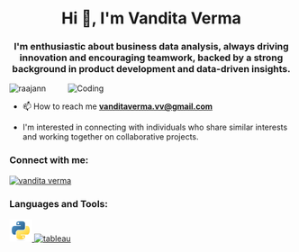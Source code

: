 <h1 align="center">Hi 👋, I'm Vandita Verma</h1>
<h3 align="center">I'm enthusiastic about business data analysis, always driving innovation and encouraging teamwork, backed by a strong background in product development and data-driven insights.</h3>
<img align="right" alt="Coding" width="400" src="https://cdn.dribbble.com/users/4435100/screenshots/15114878/media/4c6a0c6609a93d143bb24302f91a8657.gif">

<p align="left"> <img src="https://komarev.com/ghpvc/?username=raajann&label=Profile%20views&color=0e75b6&style=flat" alt="raajann" /> </p>

- 📫 How to reach me **vanditaverma.vv@gmail.com**

- I'm interested in connecting with individuals who share similar interests and working together on collaborative projects.
<h3 align="left">Connect with me:</h3>
<p align="left">
<a href="https://www.linkedin.com/in/vandita-verma/" target="blank"><img align="center" src="https://raw.githubusercontent.com/rahuldkjain/github-profile-readme-generator/master/src/images/icons/Social/linked-in-alt.svg" alt="vandita verma" height="30" width="40" /></a>
</p>

<h3 align="left">Languages and Tools:</h3>
<p align="left"> <a href="https://www.python.org" target="_blank" rel="noreferrer"> <img src="https://raw.githubusercontent.com/devicons/devicon/master/icons/python/python-original.svg" alt="python" width="40" height="40"/> </a> <a href="https://www.tableau.com/" target="_blank" rel="noreferrer"> <img src="https://googleworkspaces.tableau.com/assets/tableau-icon.png" alt="tableau" width="40" height="40"/> </a>  </p>

